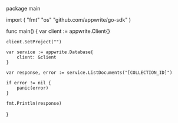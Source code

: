 package main

import (
    "fmt"
    "os"
    "github.com/appwrite/go-sdk"
)

func main() {
    var client := appwrite.Client{}

    client.SetProject("")

    var service := appwrite.Database{
        client: &client
    }

    var response, error := service.ListDocuments("[COLLECTION_ID]")

    if error != nil {
        panic(error)
    }

    fmt.Println(response)
}